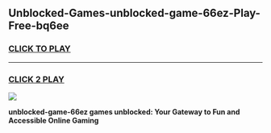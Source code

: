 
## Unblocked-Games-unblocked-game-66ez-Play-Free-bq6ee
<h3>
<a href="https://premium76.site?title=unblocked-game-66ez&ref=24M">CLICK TO PLAY</a></h3>
<hr>

<h3>
<a href="https://premium76.site?title=unblocked-game-66ez&ref=24M">CLICK 2 PLAY</a>
  
</h3>

<a href="https://premium76.site?title=unblocked-game-66ez&ref=24M"><img src="https://clearcache.store/games.png"></a>


**unblocked-game-66ez games unblocked: Your Gateway to Fun and Accessible Online Gaming**
